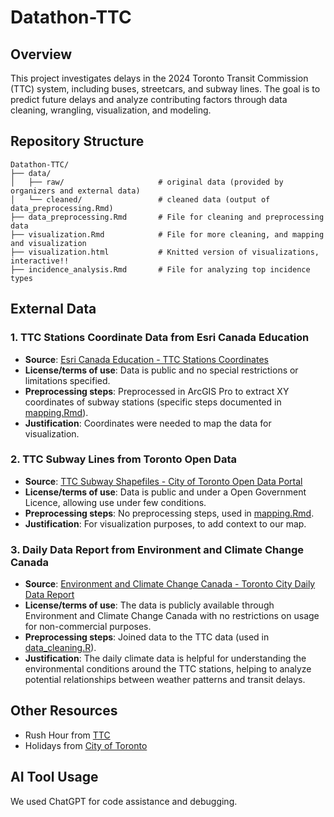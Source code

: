 # Datathon-TTC

## Overview
This project investigates delays in the 2024 Toronto Transit Commission (TTC) system, including buses, streetcars, and subway lines. The goal is to predict future delays and analyze contributing factors through data cleaning, wrangling, visualization, and modeling.

## Repository Structure
```
Datathon-TTC/
├── data/
│   ├── raw/                     # original data (provided by organizers and external data)
│   └── cleaned/                 # cleaned data (output of data_preprocessing.Rmd)
├── data_preprocessing.Rmd       # File for cleaning and preprocessing data
├── visualization.Rmd            # File for more cleaning, and mapping and visualization
├── visualization.html           # Knitted version of visualizations, interactive!!
├── incidence_analysis.Rmd       # File for analyzing top incidence types
```

## External Data

### 1. TTC Stations Coordinate Data from Esri Canada Education
- **Source**: [Esri Canada Education - TTC Stations Coordinates](https://www.arcgis.com/home/item.html?id=05200e06ff524319bde9f16e5955496b)
- **License/terms of use**: Data is public and no special restrictions or limitations specified.
- **Preprocessing steps**: Preprocessed in ArcGIS Pro to extract XY coordinates of subway stations (specific steps documented in [mapping.Rmd](mapping.Rmd)).
- **Justification**: Coordinates were needed to map the data for visualization.

### 2. TTC Subway Lines from Toronto Open Data
- **Source**: [TTC Subway Shapefiles - City of Toronto Open Data Portal](https://open.toronto.ca/dataset/ttc-subway-shapefiles/)
- **License/terms of use**: Data is public and under a Open Government Licence, allowing use under few conditions.
- **Preprocessing steps**: No preprocessing steps, used in [mapping.Rmd](mapping.Rmd).
- **Justification**: For visualization purposes, to add context to our map.

### 3. Daily Data Report from Environment and Climate Change Canada
- **Source**: [Environment and Climate Change Canada - Toronto City Daily Data Report](https://climate.weather.gc.ca/climate_data/daily_data_e.html?hlyRange=2002-06-04%7C2025-02-28&dlyRange=2002-06-04%7C2025-02-28&mlyRange=2003-07-01%7C2006-12-01&StationID=31688&Prov=ON&urlExtension=_e.html&searchType=stnProx&optLimit=specDate&Month=1&Day=6&StartYear=1840&EndYear=2018&Year=2024&selRowPerPage=25&Line=0&txtRadius=25&optProxType=navLink&txtLatDecDeg=43.6275&txtLongDecDeg=-79.396111111111&timeframe=2)
- **License/terms of use**: The data is publicly available through Environment and Climate Change Canada with no restrictions on usage for non-commercial purposes.
- **Preprocessing steps**: Joined data to the TTC data (used in [data_cleaning.R](data_cleaning.R)).
- **Justification**: The daily climate data is helpful for understanding the environmental conditions around the TTC stations, helping to analyze potential relationships between weather patterns and transit delays.

## Other Resources
- Rush Hour from [TTC](https://www.ttc.ca/routes-and-schedules/1/1/13816)
- Holidays from [City of Toronto](https://www.toronto.ca/home/contact-us/statutory-holidays/)


## AI Tool Usage
We used ChatGPT for code assistance and debugging.